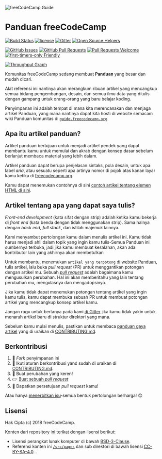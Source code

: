 ![freeCodeCamp Guide](https://s3.amazonaws.com/freecodecamp/wide-social-banner.png)

# Panduan freeCodeCamp

[![Build Status](https://img.shields.io/travis/freeCodeCamp/guide/master.svg?style=flat-square)](https://travis-ci.org/freeCodeCamp/guide) [![license](https://img.shields.io/badge/license-BSD--3--Clause-lightgrey.svg?style=flat-square)](https://opensource.org/licenses/BSD-3-Clause)  [![Gitter](https://img.shields.io/gitter/room/freeCodeCamp/Contributors.svg?style=flat-square)](https://gitter.im/freeCodeCamp/Contributors)
[![Open Source Helpers](https://www.codetriage.com/freecodecamp/guide/badges/users.svg)](https://www.codetriage.com/freecodecamp/guide)

[![GitHub Issues](https://img.shields.io/github/issues/freeCodeCamp/guide.svg?style=flat-square)](https://github.com/freeCodeCamp/guide/issues) [![GitHub Pull Requests](https://img.shields.io/github/issues-pr/freeCodeCamp/guide.svg?style=flat-square)](https://github.com/freeCodeCamp/guide/pulls) [![Pull Requests Welcome](https://img.shields.io/badge/PRs-welcome-brightgreen.svg?style=flat-square)](http://makeapullrequest.com)
[![first-timers-only Friendly](https://img.shields.io/badge/first--timers--only-friendly-blue.svg?style=flat-square)](http://www.firsttimersonly.com/)

[![Throughput Graph](https://graphs.waffle.io/freeCodeCamp/guide/throughput.svg)](https://waffle.io/freeCodeCamp/guide/metrics)

Komunitas freeCodeCamp sedang membuat **Panduan** yang besar dan mudah dicari.

Alat referensi ini nantinya akan merangkum ribuan artikel yang mencangkup semua bidang pengembangan, desain, dan semua ilmu data yang ditulis dengan gampang untuk orang-orang yang baru belajar koding.

Penyimpanan ini adalah tempat di mana kita merencanakan dan menjaga artikel Panduan, yang mana nantinya dapat kita hosti di website semacam wiki Panduan komunitas di [`guide.freecodecamp.org`](https://guide.freecodecamp.org).
## Apa itu artikel panduan?

Artikel panduan bertujuan untuk menjadi artikel pendek yang dapat membantu kamu untuk memulai dan akrab dengan konsep dasar sebelum berlanjut membaca material yang lebih dalam.

Artikel panduan dapat berupa penjelasan sintaks, pola desain, untuk apa label _aria_, atau sesuatu seperti apa artinya nomor di pojok atas kanan layar kamu ketika di [freecodecamp.org](https://freecodecamp.org).

Kamu dapat menemukan contohnya di sini [contoh artikel tentang elemen HTML di sini](./src/pages/html/elements/index.md).

## Artikel tentang apa yang dapat saya tulis?

_Front-end development_ (kata sifat dengan strip) adalah ketika kamu bekerja di _front end_ (kata benda dengan tidak menggunakan strip). Sama halnya dengan _back end_, _full stack_, dan istilah majemuk lainnya.

Kami menyambut pertolongan kamu dalam menulis artikel ini. Kamu tidak harus menjadi ahli dalam topik yang ingin kamu tulis-Semua Panduan ini sumbernya terbuka, jadi jika kamu membuat kesalahan, akan ada kontributor lain yang akhirnya akan membetulkan

Untuk membantu, menemukan `artikel yang terpotong` di [website Panduan](https://guide.freecodecamp.org/), tulis artikel, lalu buka _pull request_ (PR) untuk menggantikan potongan dengan artikel mu. Sebuah _[pull request](https://help.github.com/articles/about-pull-requests/)_ adalah bagaimana kamu mengusulkan perubahan. Hal ini akan memberitahu yang lain tentang perubahan mu, mengulasnya dan mengadopsinya.

Jika kamu tidak dapat menemukan potongan tentang artikel yang ingin kamu tulis, kamu dapat membuka sebuah PR untuk membuat potongan artikel yang mencangkup konsep artikel kamu.

Jangan ragu untuk bertanya pada kami [di Gitter](https://gitter.im/freeCodeCamp/Contributors) jika kamu tidak yakin untuk menaruh artikel baru di struktur direktori yang mana.

Sebelum kamu mulai menulis, pastikan untuk membaca [panduan gaya artikel](https://github.com/freeCodeCamp/guide/blob/master/CONTRIBUTING.md#article-style-guide) yang di uraikan di [CONTRIBUTING.md](CONTRIBUTING.md).
## Berkontribusi

1. 🍴 _Fork_ penyimpanan ini
2. 👀️ Ikuti aturan berkontribusi yand sudah di uraikan di [CONTRIBUTING.md](CONTRIBUTING.md).
3. 🔧 Buat perubahan yang keren!
4. 👉 [Buat sebuah _pull request_](https://github.com/freeCodeCamp/guide/compare)
5. 🎉 Dapatkan persetujuan _pull request_ kamu!

Atau hanya [menerbitkan isu](https://github.com/freeCodeCamp/guide/issues)-semua bentuk pertolongan berharga! 😊
## Lisensi

Hak Cipta (c) 2018 freeCodeCamp.

Konten dari repository ini terikat dengan lisensi berikut:
- Lisensi perangkat lunak komputer di bawah [BSD-3-Clause](./LICENSE.md).
- Referensi konten ini [`/src/pages`](/src/pages) dan sub direktori di bawah lisensi [CC-BY-SA-4.0](./src/pages/LICENSE.md)...
